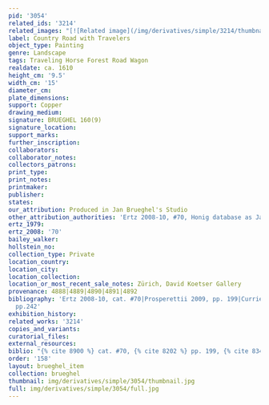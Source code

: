 ```yaml
---
pid: '3054'
related_ids: '3214'
related_images: "[![Related image](/img/derivatives/simple/3214/thumbnail.jpg)](/brughel/3214)"
label: Country Road with Travelers
object_type: Painting
genre: Landscape
tags: Traveling Horse Forest Road Wagon
realdate: ca. 1610
height_cm: '9.5'
width_cm: '15'
diameter_cm: 
plate_dimensions: 
support: Copper
drawing_medium: 
signature: BRUEGHEL 160(9)
signature_location: 
support_marks: 
further_inscription: 
collaborators: 
collaborator_notes: 
collectors_patrons: 
print_type: 
print_notes: 
printmaker: 
publisher: 
states: 
our_attribution: Produced in Jan Brueghel's Studio
other_attribution_authorities: 'Ertz 2008-10, #70, Honig database as Jan and studio'
ertz_1979: 
ertz_2008: '70'
bailey_walker: 
hollstein_no: 
collection_type: Private
location_country: 
location_city: 
location_collection: 
location_or_most_recent_sale_notes: Zürich, David Koetser Gallery
provenance: 4888|4889|4890|4891|4892
bibliography: 'Ertz 2008-10, cat. #70|Prosperettii 2009, pp. 199|Currie & Allart 2012,
  pp.242'
exhibition_history: 
related_works: '3214'
copies_and_variants: 
curatorial_files: 
external_resources: 
biblio: "{% cite 8900 %} cat. #70, {% cite 8202 %} pp. 199, {% cite 8340 %} pp.242"
order: '158'
layout: brueghel_item
collection: brueghel
thumbnail: img/derivatives/simple/3054/thumbnail.jpg
full: img/derivatives/simple/3054/full.jpg
---
```

